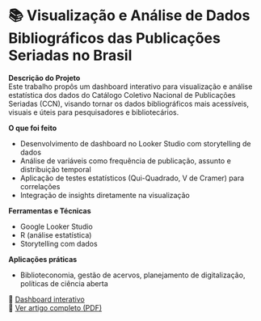 # 📚 Visualização e Análise de Dados Bibliográficos das Publicações Seriadas no Brasil

**Descrição do Projeto**  
Este trabalho propôs um dashboard interativo para visualização e análise estatística dos dados do Catálogo Coletivo Nacional de Publicações Seriadas (CCN), visando tornar os dados bibliográficos mais acessíveis, visuais e úteis para pesquisadores e bibliotecários.

**O que foi feito**
- Desenvolvimento de dashboard no Looker Studio com storytelling de dados
- Análise de variáveis como frequência de publicação, assunto e distribuição temporal
- Aplicação de testes estatísticos (Qui-Quadrado, V de Cramer) para correlações
- Integração de insights diretamente na visualização

**Ferramentas e Técnicas**
- Google Looker Studio
- R (análise estatística)
- Storytelling com dados

**Aplicações práticas**
- Biblioteconomia, gestão de acervos, planejamento de digitalização, políticas de ciência aberta

🔗 [Dashboard interativo](https://lookerstudio.google.com/s/rvs79HiWP7M)  
📎 [Ver artigo completo (PDF)](./artigo_SnCAT.pdf)
